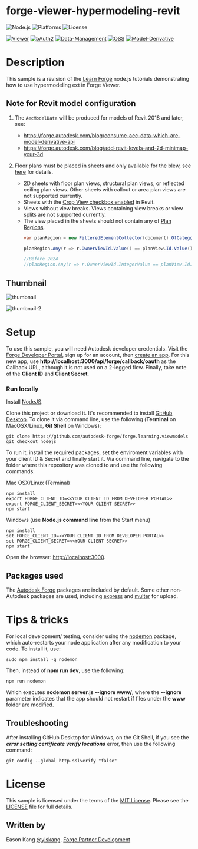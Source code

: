 # forge-viewer-hypermodeling-revit

![Node.js](https://img.shields.io/badge/node-%3E%3D%2010.0.0-brightgreen.svg)
![Platforms](https://img.shields.io/badge/platform-windows%20%7C%20osx%20%7C%20linux-lightgray.svg)
![License](https://img.shields.io/badge/license-MIT-green.svg)

[![Viewer](https://img.shields.io/badge/Viewer-v7-green.svg)](http://developer.autodesk.com/)
[![oAuth2](https://img.shields.io/badge/oAuth2-v1-green.svg)](http://developer.autodesk.com/)
[![Data-Management](https://img.shields.io/badge/Data%20Management-v1-green.svg)](http://developer.autodesk.com/)
[![OSS](https://img.shields.io/badge/OSS-v2-green.svg)](http://developer.autodesk.com/)
[![Model-Derivative](https://img.shields.io/badge/Model%20Derivative-v2-green.svg)](http://developer.autodesk.com/)

# Description

This sample is a revision of the [Learn Forge](http://learnforge.autodesk.io) node.js tutorials demonstrating how to use hypermodeling ext in Forge Viewer.

## Note for Revit model configuration

1. The `AecModelData` will be produced for models of Revit 2018 and later, see:
    - https://forge.autodesk.com/blog/consume-aec-data-which-are-model-derivative-api
    - https://forge.autodesk.com/blog/add-revit-levels-and-2d-minimap-your-3d

2. Floor plans must be placed in sheets and only available for the blew, see [here](https://knowledge.autodesk.com/support/bim-360/learn-explore/caas/CloudHelp/cloudhelp/ENU/BIM360D-Design-Collaboration/files/GUID-0A824636-51A3-4EDC-8152-8D42CFF5616E-html.html) for details.

    - 2D sheets with floor plan views, structural plan views, or reflected ceiling plan views. Other sheets with callout or area plan views are not supported currently.
    - Sheets with the [Crop View checkbox enabled](https://knowledge.autodesk.com/support/revit-products/learn-explore/caas/CloudHelp/cloudhelp/2020/ENU/Revit-DocumentPresent/files/GUID-8BEBCEF0-CE2C-4635-8C7C-9D03503C0B79-htm.html) in Revit.
    - Views without view breaks. Views containing view breaks or view splits are not supported currently.
    - The view placed in the sheets should not contain any of [Plan Regions](https://help.autodesk.com/view/RVT/2024/ENU/?guid=GUID-594B7B97-0D59-4B03-9544-E403BD03BE48).
      ```csharp
      var planRegion = new FilteredElementCollector(document).OfCategory(BuiltInCategory.OST_PlanRegion).ToList();

      planRegion.Any(r => r.OwnerViewId.Value() == planView.Id.Value());

      //Before 2024
      //planRegion.Any(r => r.OwnerViewId.IntegerValue == planView.Id.IntegerValue);
      ```

## Thumbnail

![thumbnail](img/thumbnail.png)

![thumbnail-2](img/thumbnail-2.png)

# Setup

To use this sample, you will need Autodesk developer credentials. Visit the [Forge Developer Portal](https://developer.autodesk.com), sign up for an account, then [create an app](https://developer.autodesk.com/myapps/create). For this new app, use **http://localhost:3000/api/forge/callback/oauth** as the Callback URL, although it is not used on a 2-legged flow. Finally, take note of the **Client ID** and **Client Secret**.

### Run locally

Install [NodeJS](https://nodejs.org).

Clone this project or download it. It's recommended to install [GitHub Desktop](https://desktop.github.com/). To clone it via command line, use the following (**Terminal** on MacOSX/Linux, **Git Shell** on Windows):

    git clone https://github.com/autodesk-forge/forge.learning.viewmodels
    git checkout nodejs

To run it, install the required packages, set the enviroment variables with your client ID & Secret and finally start it. Via command line, navigate to the folder where this repository was cloned to and use the following commands:

Mac OSX/Linux (Terminal)

    npm install
    export FORGE_CLIENT_ID=<<YOUR CLIENT ID FROM DEVELOPER PORTAL>>
    export FORGE_CLIENT_SECRET=<<YOUR CLIENT SECRET>>
    npm start

Windows (use **Node.js command line** from the Start menu)

    npm install
    set FORGE_CLIENT_ID=<<YOUR CLIENT ID FROM DEVELOPER PORTAL>>
    set FORGE_CLIENT_SECRET=<<YOUR CLIENT SECRET>>
    npm start

Open the browser: [http://localhost:3000](http://localhost:3000).

## Packages used

The [Autodesk Forge](https://www.npmjs.com/package/forge-apis) packages are included by default. Some other non-Autodesk packages are used, including [express](https://www.npmjs.com/package/express) and [multer](https://www.npmjs.com/package/multer) for upload.

# Tips & tricks

For local development/ testing, consider using the [nodemon](https://www.npmjs.com/package/nodemon) package, which auto-restarts your node application after any modification to your code. To install it, use:

    sudo npm install -g nodemon

Then, instead of **npm run dev**, use the following:

    npm run nodemon

Which executes **nodemon server.js --ignore www/**, where the **--ignore** parameter indicates that the app should not restart if files under the **www** folder are modified.

## Troubleshooting

After installing GitHub Desktop for Windows, on the Git Shell, if you see the ***error setting certificate verify locations*** error, then use the following command:

    git config --global http.sslverify "false"

# License

This sample is licensed under the terms of the [MIT License](http://opensource.org/licenses/MIT).
Please see the [LICENSE](LICENSE) file for full details.

## Written by

Eason Kang [@yiskang](https://twitter.com/yiskang), [Forge Partner Development](http://forge.autodesk.com)